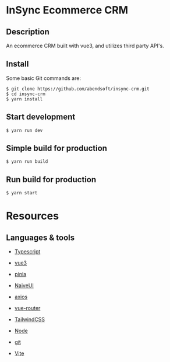 # InSync Ecommerce CRM

## Description

An ecommerce CRM built with vue3, and utilizes third party API's.

## Install

Some basic Git commands are:

```
$ git clone https://github.com/abendsoft/insync-crm.git
$ cd insync-crm
$ yarn install
```

## Start development

```
$ yarn run dev
```

## Simple build for production

```
$ yarn run build
```

## Run build for production

```
$ yarn start
```

# Resources

## Languages & tools

- [Typescript](https://www.typescriptlang.org/)

- [vue3](https://vuejs.org/)

- [pinia](https://pinia.vuejs.org/)

- [NaiveUI](https://www.naiveui.com/en-US/os-theme)

- [axios](https://axios-http.com/docs/intro)

- [vue-router](https://router.vuejs.org/)

- [TailwindCSS](https://tailwindcss.com/)

- [Node](http://nodejs.org/)

- [git](https://git-scm.com/)

- [Vite](https://vitejs.dev/)
